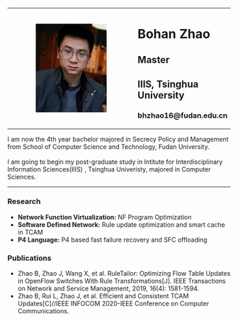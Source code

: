 
<!-------------------------------------------------------------------------------------------->
<table border="0" cellpadding="0" cellspacing="0">
  <tr>
    <td width="60%" align="center" valign="middle" border="0">
      <img src="Bohan_Zhao_s.jpg"  border="0" style="vertical-align:top">      
    </td>
    <td width="40%" align="top" border="0">
      <h1>Bohan Zhao</h1>
      <h2>Master</h2>
      <h2>IIIS, Tsinghua University</h2>
      <h3>bhzhao16@fudan.edu.cn</h3>
    </td>
  </tr>
</table>

I am now the 4th year bachelor majored in Secrecy Policy and Management from School of Computer Science and Technology, Fudan University.
<br><br>
I am going to begin my post-graduate study in Intitute for Interdisciplinary Information Sciences(IIIS) , Tsinghua Univeristy, majored in Computer Sciences.
<hr>


<!-------------------------------------------------------------------------------------------->
<h3>Research</h3>
<ul>
<li><b>Network Function Virtualization:</b>    NF Program Optimization </li>
<li><b>Software Defined Network:</b>           Rule update optimization and smart cache in TCAM</li>
<li><b>P4 Language:</b>                        P4 based fast failure recovery and SFC offloading</li>
</ul>

<h3>Publications</h3>
<ul>
<li>Zhao B, Zhao J, Wang X, et al. RuleTailor: Optimizing Flow Table Updates in OpenFlow Switches With Rule Transformations[J]. IEEE Transactions on Network and Service Management, 2019, 16(4): 1581-1594. </li>
<li>Zhao B, Rui L, Zhao J, et al. Efficient and Consistent TCAM Updates[C]//IEEE INFOCOM 2020-IEEE Conference on Computer Communications. </li>
</ul>


